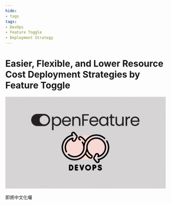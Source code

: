 ```yaml
---
hide:
- tags
tags:
- DevOps
- Feature Toggle
- Deployment Strategy
---
```

# Easier, Flexible, and Lower Resource Cost Deployment Strategies by Feature Toggle
![img.png](cover_image.png)

即將中文化囉
